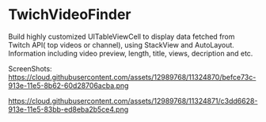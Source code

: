 # TwichVideoFinder

Build highly customized UITableViewCell to display data fetched from Twitch API( top videos or channel), using StackView and AutoLayout. Information including video preview, length, title, views,  decription and etc.  

ScreenShots: https://cloud.githubusercontent.com/assets/12989768/11324870/befce73c-913e-11e5-8b62-60d28706acba.png


https://cloud.githubusercontent.com/assets/12989768/11324871/c3dd6628-913e-11e5-83bb-ed8eba2b5ce4.png
